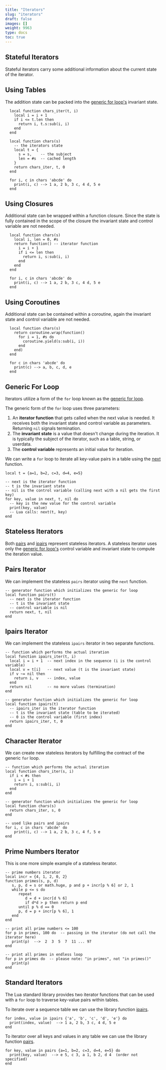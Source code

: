 ```yaml
---
title: "Iterators"
slug: "iterators"
draft: false
images: []
weight: 9963
type: docs
toc: true
---
```


## Stateful Iterators
Stateful iterators carry some additional information about the current state of the iterator.

## Using Tables
The addition state can be packed into the [generic for loop's](http://www.lua.org/manual/5.3/manual.html#3.3.5) invariant state.

<!-- language: lang-lua -->

      local function chars_iter(t, i)
        local i = i + 1
        if i <= t.len then
          return i, t.s:sub(i, i)
        end
      end
    
      local function chars(s)
        -- the iterators state
        local t = {
          s = s,    -- the subject
          len = #s  -- cached length
        }
        return chars_iter, t, 0
      end
    
      for i, c in chars 'abcde' do
        print(i, c) --> 1 a, 2 b, 3 c, 4 d, 5 e
      end

## Using Closures
Additional state can be wrapped within a function closure. Since the state is fully contained in the scope of the closure the invariant state and control variable are not needed.

<!-- language: lang-lua -->

      local function chars(s)
        local i, len = 0, #s
        return function() -- iterator function
          i = i + 1
          if i <= len then
            return i, s:sub(i, i)
          end
        end
      end
    
      for i, c in chars 'abcde' do
        print(i, c) --> 1 a, 2 b, 3 c, 4 d, 5 e
      end

## Using Coroutines
Additional state can be contained within a coroutine, again the invariant state and control variable are not needed.

<!-- language: lang-lua -->

      local function chars(s)
        return coroutine.wrap(function()
          for i = 1, #s do
            coroutine.yield(s:sub(i, i))
          end
        end)
      end
    
      for c in chars 'abcde' do
        print(c) --> a, b, c, d, e
      end


## Generic For Loop
Iterators utilize a form of the `for` loop known as the [generic for loop](http://www.lua.org/manual/5.3/manual.html#3.3.5).

The generic form of the `for` loop uses three parameters:

1. An __iterator function__ that gets called when the next value is needed. It receives both the invariant state and control variable as parameters. Returning `nil` signals termination.
2. The __invariant state__ is a value that doesn't change during the iteration. It is typically the subject of the iterator, such as a table, string, or userdata.
3. The __control variable__ represents an initial value for iteration.

We can write a `for` loop to iterate all key-value pairs in a table using the [next](http://www.lua.org/manual/5.3/manual.html#pdf-next) function.

<!-- language: lang-lua -->

    local t = {a=1, b=2, c=3, d=4, e=5}

    -- next is the iterator function
    -- t is the invariant state
    -- nil is the control variable (calling next with a nil gets the first key)
    for key, value in next, t, nil do
      -- key is the new value for the control variable
      print(key, value) 
      -- Lua calls: next(t, key)  
    end


## Stateless Iterators
Both [pairs](http://www.lua.org/manual/5.3/manual.html#pdf-pairs) and [ipairs](http://www.lua.org/manual/5.3/manual.html#pdf-ipairs) represent stateless iterators. A stateless iterator uses only the [generic for loop's](http://www.lua.org/manual/5.3/manual.html#3.3.5) control variable and invariant state to compute the iteration value.

## Pairs Iterator
We can implement the stateless `pairs` iterator using the `next` function.

    -- generator function which initializes the generic for loop
    local function pairs(t)
      -- next is the iterator function
      -- t is the invariant state
      -- control variable is nil
      return next, t, nil
    end

## Ipairs Iterator
We can implement the stateless `ipairs` iterator in two separate functions.

<!-- language: lang-lua -->

    -- function which performs the actual iteration
    local function ipairs_iter(t, i)
      local i = i + 1  -- next index in the sequence (i is the control variable)
      local v = t[i]   -- next value (t is the invariant state)
      if v ~= nil then
        return i, v    -- index, value
      end
      return nil       -- no more values (termination)
    end

    -- generator function which initializes the generic for loop
    local function ipairs(t)
      -- ipairs_iter is the iterator function
      -- t is the invariant state (table to be iterated)
      -- 0 is the control variable (first index)
      return ipairs_iter, t, 0
    end

## Character Iterator
We can create new stateless iterators by fulfilling the contract of the generic `for` loop.

<!-- language: lang-lua -->

    -- function which performs the actual iteration
    local function chars_iter(s, i)
      if i < #s then
        i = i + 1
        return i, s:sub(i, i)
      end
    end

    -- generator function which initializes the generic for loop
    local function chars(s)
      return chars_iter, s, 0
    end

    -- used like pairs and ipairs
    for i, c in chars 'abcde' do
        print(i, c) --> 1 a, 2 b, 3 c, 4 f, 5 e
    end

## Prime Numbers Iterator
This is one more simple example of a stateless iterator.

<!-- language: lang-lua -->

    -- prime numbers iterator
    local incr = {4, 1, 2, 0, 2}
    function primes(s, p, d)
       s, p, d = s or math.huge, p and p + incr[p % 6] or 2, 1
       while p <= s do
          repeat
             d = d + incr[d % 6]
             if d*d > p then return p end
          until p % d == 0
          p, d = p + incr[p % 6], 1
       end
    end
    
    -- print all prime numbers <= 100
    for p in primes, 100 do  -- passing in the iterator (do not call the iterator here)
       print(p)  -->  2  3  5  7  11 ... 97
    end
    
    -- print all primes in endless loop
    for p in primes do  -- please note: "in primes", not "in primes()"
       print(p)
    end


## Standard Iterators
The Lua standard library provides two iterator functions that can be used with a `for` loop to traverse key-value pairs within tables.

To iterate over a sequence table we can use the library function [ipairs](http://www.lua.org/manual/5.3/manual.html#pdf-ipairs).

<!-- language: lang-lua -->

    for index, value in ipairs {'a', 'b', 'c', 'd', 'e'} do
      print(index, value)  --> 1 a, 2 b, 3 c, 4 d, 5 e
    end

To iterator over all keys and values in any table we can use the library function [pairs](http://www.lua.org/manual/5.3/manual.html#pdf-pairs).

<!-- language: lang-lua -->

    for key, value in pairs {a=1, b=2, c=3, d=4, e=5} do
      print(key, value)  --> e 5, c 3, a 1, b 2, d 4  (order not specified)
    end


